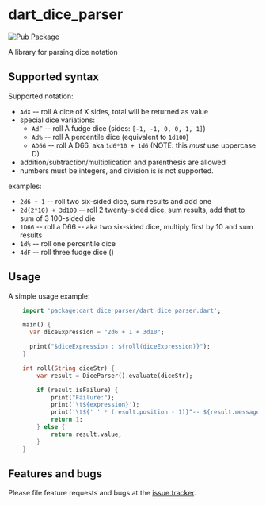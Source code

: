 # dart_dice_parser
[![Pub Package](https://img.shields.io/pub/v/dart_dice_parser.svg)](https://pub.dartlang.org/packages/dart_dice_parser)

A library for parsing dice notation

## Supported syntax

Supported notation:
* `AdX` -- roll A dice of X sides, total will be returned as value
* special dice variations:
  * `AdF` -- roll A fudge dice (sides: `[-1, -1, 0, 0, 1, 1]`)
  * `Ad%` -- roll A percentile dice (equivalent to `1d100`)
  * `AD66` -- roll A D66, aka `1d6*10 + 1d6` (NOTE: this _must_ use uppercase D)
* addition/subtraction/multiplication and parenthesis are allowed
* numbers must be integers, and division is is not supported.

examples:
* `2d6 + 1` -- roll two six-sided dice, sum results and add one
* `2d(2*10) + 3d100` -- roll 2 twenty-sided dice, sum results,
  add that to sum of 3 100-sided die
* `1D66` -- roll a D66 -- aka two six-sided dice, multiply first by 10 and sum results
* `1d%` -- roll one percentile dice
* `4dF` -- roll three fudge dice ()

## Usage

A simple usage example:

```dart
    import 'package:dart_dice_parser/dart_dice_parser.dart';

    main() {
      var diceExpression = "2d6 + 1 + 3d10";

      print("$diceExpression : ${roll(diceExpression)}");
    }

    int roll(String diceStr) {
        var result = DiceParser().evaluate(diceStr);

        if (result.isFailure) {
            print("Failure:");
            print('\t${expression}');
            print('\t${' ' * (result.position - 1)}^-- ${result.message}');
            return 1;
        } else {
            return result.value;
        }
    }
```

## Features and bugs

Please file feature requests and bugs at the [issue tracker][tracker].

[tracker]: https://github.com/stevesea/dart-dice-parser/issues
